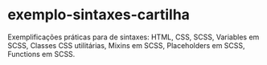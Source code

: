 # exemplo-sintaxes-cartilha
Exemplificações práticas para de sintaxes: HTML, CSS, SCSS, Variables em SCSS, Classes CSS utilitárias, Mixins em SCSS, Placeholders em SCSS, Functions em SCSS.
